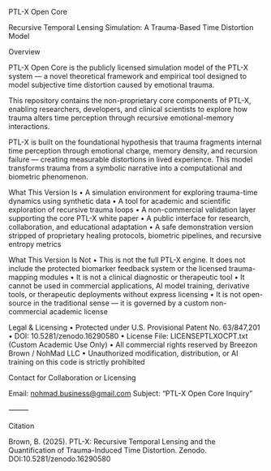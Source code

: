 PTL-X Open Core

Recursive Temporal Lensing Simulation: A Trauma-Based Time Distortion Model



 Overview

PTL-X Open Core is the publicly licensed simulation model of the PTL-X system — a novel theoretical framework and empirical tool designed to model subjective time distortion caused by emotional trauma.

This repository contains the non-proprietary core components of PTL-X, enabling researchers, developers, and clinical scientists to explore how trauma alters time perception through recursive emotional-memory interactions.

PTL-X is built on the foundational hypothesis that trauma fragments internal time perception through emotional charge, memory density, and recursion failure — creating measurable distortions in lived experience. This model transforms trauma from a symbolic narrative into a computational and biometric phenomenon.



What This Version Is
	•	A simulation environment for exploring trauma-time dynamics using synthetic data
	•	A tool for academic and scientific exploration of recursive trauma loops
	•	A non-commercial validation layer supporting the core PTL-X white paper
	•	A public interface for research, collaboration, and educational adaptation
	•	A safe demonstration version stripped of proprietary healing protocols, biometric pipelines, and recursive entropy metrics



 What This Version Is Not
	•	This is not the full PTL-X engine. It does not include the protected biomarker feedback system or the licensed trauma-mapping modules
	•	It is not a clinical diagnostic or therapeutic tool
	•	It cannot be used in commercial applications, AI model training, derivative tools, or therapeutic deployments without express licensing
	•	It is not open-source in the traditional sense — it is governed by a custom non-commercial academic license



 Legal & Licensing
	•	Protected under U.S. Provisional Patent No. 63/847,201
	•	DOI: 10.5281/zenodo.16290580
	•	License File: LICENSEPTLXOCPT.txt (Custom Academic Use Only)
	•	All commercial rights reserved by Breezon Brown / NohMad LLC
	•	Unauthorized modification, distribution, or AI training on this code is strictly prohibited



 Contact for Collaboration or Licensing

Email: nohmad.business@gmail.com
Subject: “PTL-X Open Core Inquiry”

⸻

 Citation

Brown, B. (2025). PTL-X: Recursive Temporal Lensing and the Quantification of Trauma-Induced Time Distortion. Zenodo. DOI:10.5281/zenodo.16290580
